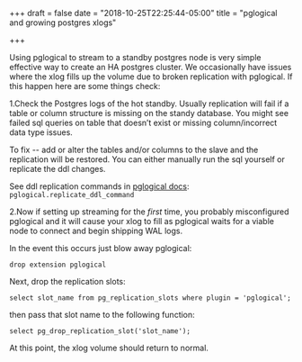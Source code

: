 +++
draft = false
date = "2018-10-25T22:25:44-05:00"
title = "pglogical and growing postgres xlogs"

+++

Using pglogical to stream to a standby postgres node is very simple effective way to create an HA postgres cluster. We occasionally have issues where the xlog fills up the volume due to broken replication with pglogical.  If this happen here are some things check:

1.Check the Postgres logs of the hot standby. Usually replication will fail if a table or column structure is missing on the standy database. You might see failed sql queries on table that doesn’t exist or missing column/incorrect data type issues.

To fix -- add or alter the tables and/or columns to the slave and the replication will be restored. You can either manually run the sql yourself or replicate the ddl changes.

See ddl replication commands in [pglogical docs](https://www.2ndquadrant.com/en/resources/pglogical/pglogical-docs/): `pglogical.replicate_ddl_command`

2.Now if setting up streaming for the *first* time, you probably misconfigured pglogical and it will cause your xlog to fill as pglogical waits for a viable node to connect and begin shipping WAL logs.

In the event this occurs just blow away pglogical:

`drop extension pglogical`

Next, drop the replication slots:

`select slot_name from pg_replication_slots where plugin = 'pglogical';`

then pass that slot name to the following function:

`select pg_drop_replication_slot('slot_name');`

At this point, the xlog volume should return to normal.
